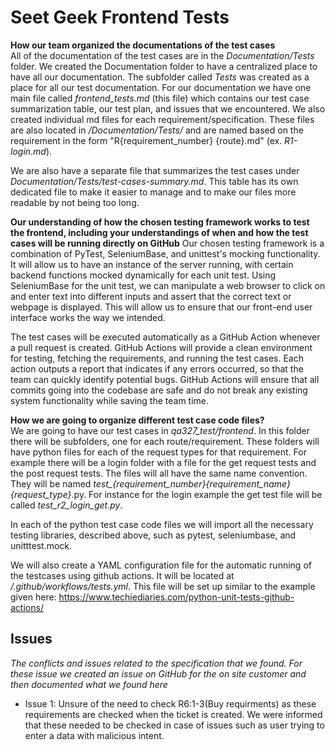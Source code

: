 # Seet Geek Frontend Tests


**How our team organized the documentations of the test cases**  
All of the documentation of the test cases are in the *Documentation/Tests* folder. We created the Documentation folder to have a centralized place to have all our documentation. The subfolder called *Tests* was created as a place for all our test documentation. For our documentation we have one main file called *frontend_tests.md* (this file) which contains our test case summarization table, our test plan, and issues that we encountered. We also created individual md files for each requirement/specification. These files are also located in */Documentation/Tests/* and are named based on the requirement in the form "R{requirement_number} {route}.md" (ex. *R1-login.md*). 

We are also have a separate file that summarizes the test cases under *Documentation/Tests/test-cases-summary.md*. This table has its own dedicated file to make it easier to manage and to make our files more readable by not being too long. 

**Our understanding of how the chosen testing framework works to test the frontend, including your understandings of when and how the test cases will be running directly on GitHub**
Our chosen testing framework is a combination of PyTest, SeleniumBase, and unittest's mocking functionality.
It will allow us to have an instance of the server running, with certain backend functions mocked dynamically for each unit test.
Using SeleniumBase for the unit test, we can manipulate a web browser to click on and enter text into different inputs and assert that the correct text or webpage is displayed.
This will allow us to ensure that our front-end user interface works the way we intended.

The test cases will be executed automatically as a GitHub Action whenever a pull request is created.
GitHub Actions will provide a clean environment for testing, fetching the requirements, and running the test cases.
Each action outputs a report that indicates if any errors occurred, so that the team can quickly identify potential bugs.
GitHub Actions will ensure that all commits going into the codebase are safe and do not break any existing system functionality while saving the team time.

**How we are going to organize different test case code files?**  
We are going to have our test cases in *qa327_test/frontend*.  In this folder there will be  subfolders, one for each route/requirement. These folders will have python files for each of the request types for that requirement. For example there will be a login folder with a file for the get request tests and the post request tests. The files will all have the same name convention. They will be named *test_{requirement_number}_{requirement_name}_{request_type}*.py. For instance for the login example the get test file will be called *test_r2_login_get.py*.

In each of the python test case code files we will import all the necessary testing libraries, described above, such as pytest, seleniumbase, and unitttest.mock.

We will also create a YAML configuration file for the automatic running of the testcases using github actions. It will be located at */.github/workflows/tests.yml*. This file will be set up similar to the example given here: https://www.techiediaries.com/python-unit-tests-github-actions/


## Issues
*The conflicts and issues related to the specification that we found. For these issue we created an issue on GitHub for the on site customer and then documented what we found here*
- Issue 1: Unsure of the need to check R6:1-3(Buy requirments) as these requirements are checked when the ticket is created. We were informed that these needed to be checked in case of issues such as user trying to enter a data with malicious intent. 


